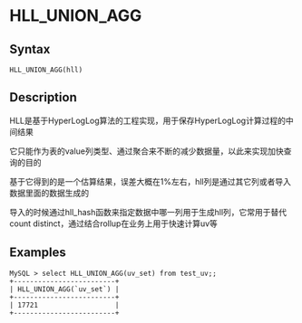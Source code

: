 # HLL_UNION_AGG

## Syntax

`HLL_UNION_AGG(hll)`

## Description

HLL是基于HyperLogLog算法的工程实现，用于保存HyperLogLog计算过程的中间结果

它只能作为表的value列类型、通过聚合来不断的减少数据量，以此来实现加快查询的目的

基于它得到的是一个估算结果，误差大概在1%左右，hll列是通过其它列或者导入数据里面的数据生成的

导入的时候通过hll_hash函数来指定数据中哪一列用于生成hll列，它常用于替代count distinct，通过结合rollup在业务上用于快速计算uv等

## Examples
```
MySQL > select HLL_UNION_AGG(uv_set) from test_uv;;
+-------------------------+
| HLL_UNION_AGG(`uv_set`) |
+-------------------------+
| 17721                   |
+-------------------------+
```

